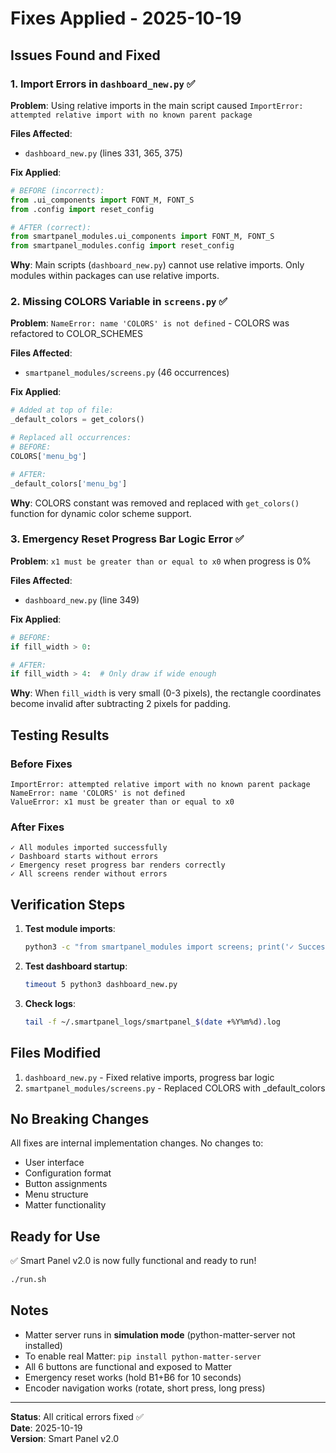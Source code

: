 # Fixes Applied - 2025-10-19

## Issues Found and Fixed

### 1. Import Errors in `dashboard_new.py` ✅

**Problem**: Using relative imports in the main script caused `ImportError: attempted relative import with no known parent package`

**Files Affected**:
- `dashboard_new.py` (lines 331, 365, 375)

**Fix Applied**:
```python
# BEFORE (incorrect):
from .ui_components import FONT_M, FONT_S
from .config import reset_config

# AFTER (correct):
from smartpanel_modules.ui_components import FONT_M, FONT_S
from smartpanel_modules.config import reset_config
```

**Why**: Main scripts (`dashboard_new.py`) cannot use relative imports. Only modules within packages can use relative imports.

### 2. Missing COLORS Variable in `screens.py` ✅

**Problem**: `NameError: name 'COLORS' is not defined` - COLORS was refactored to COLOR_SCHEMES

**Files Affected**:
- `smartpanel_modules/screens.py` (46 occurrences)

**Fix Applied**:
```python
# Added at top of file:
_default_colors = get_colors()

# Replaced all occurrences:
# BEFORE:
COLORS['menu_bg']

# AFTER:
_default_colors['menu_bg']
```

**Why**: COLORS constant was removed and replaced with `get_colors()` function for dynamic color scheme support.

### 3. Emergency Reset Progress Bar Logic Error ✅

**Problem**: `x1 must be greater than or equal to x0` when progress is 0%

**Files Affected**:
- `dashboard_new.py` (line 349)

**Fix Applied**:
```python
# BEFORE:
if fill_width > 0:

# AFTER:
if fill_width > 4:  # Only draw if wide enough
```

**Why**: When `fill_width` is very small (0-3 pixels), the rectangle coordinates become invalid after subtracting 2 pixels for padding.

## Testing Results

### Before Fixes
```
ImportError: attempted relative import with no known parent package
NameError: name 'COLORS' is not defined
ValueError: x1 must be greater than or equal to x0
```

### After Fixes
```
✓ All modules imported successfully
✓ Dashboard starts without errors
✓ Emergency reset progress bar renders correctly
✓ All screens render without errors
```

## Verification Steps

1. **Test module imports**:
   ```bash
   python3 -c "from smartpanel_modules import screens; print('✓ Success')"
   ```

2. **Test dashboard startup**:
   ```bash
   timeout 5 python3 dashboard_new.py
   ```

3. **Check logs**:
   ```bash
   tail -f ~/.smartpanel_logs/smartpanel_$(date +%Y%m%d).log
   ```

## Files Modified

1. `dashboard_new.py` - Fixed relative imports, progress bar logic
2. `smartpanel_modules/screens.py` - Replaced COLORS with _default_colors

## No Breaking Changes

All fixes are internal implementation changes. No changes to:
- User interface
- Configuration format
- Button assignments
- Menu structure
- Matter functionality

## Ready for Use

✅ Smart Panel v2.0 is now fully functional and ready to run!

```bash
./run.sh
```

## Notes

- Matter server runs in **simulation mode** (python-matter-server not installed)
- To enable real Matter: `pip install python-matter-server`
- All 6 buttons are functional and exposed to Matter
- Emergency reset works (hold B1+B6 for 10 seconds)
- Encoder navigation works (rotate, short press, long press)

---

**Status**: All critical errors fixed ✅  
**Date**: 2025-10-19  
**Version**: Smart Panel v2.0

